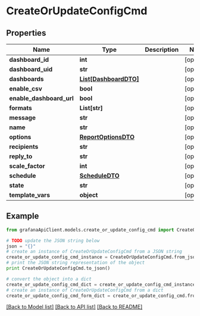 # CreateOrUpdateConfigCmd


## Properties
Name | Type | Description | Notes
------------ | ------------- | ------------- | -------------
**dashboard_id** | **int** |  | [optional] 
**dashboard_uid** | **str** |  | [optional] 
**dashboards** | [**List[DashboardDTO]**](DashboardDTO.md) |  | [optional] 
**enable_csv** | **bool** |  | [optional] 
**enable_dashboard_url** | **bool** |  | [optional] 
**formats** | **List[str]** |  | [optional] 
**message** | **str** |  | [optional] 
**name** | **str** |  | [optional] 
**options** | [**ReportOptionsDTO**](ReportOptionsDTO.md) |  | [optional] 
**recipients** | **str** |  | [optional] 
**reply_to** | **str** |  | [optional] 
**scale_factor** | **int** |  | [optional] 
**schedule** | [**ScheduleDTO**](ScheduleDTO.md) |  | [optional] 
**state** | **str** |  | [optional] 
**template_vars** | **object** |  | [optional] 

## Example

```python
from grafanaApiClient.models.create_or_update_config_cmd import CreateOrUpdateConfigCmd

# TODO update the JSON string below
json = "{}"
# create an instance of CreateOrUpdateConfigCmd from a JSON string
create_or_update_config_cmd_instance = CreateOrUpdateConfigCmd.from_json(json)
# print the JSON string representation of the object
print CreateOrUpdateConfigCmd.to_json()

# convert the object into a dict
create_or_update_config_cmd_dict = create_or_update_config_cmd_instance.to_dict()
# create an instance of CreateOrUpdateConfigCmd from a dict
create_or_update_config_cmd_form_dict = create_or_update_config_cmd.from_dict(create_or_update_config_cmd_dict)
```
[[Back to Model list]](../README.md#documentation-for-models) [[Back to API list]](../README.md#documentation-for-api-endpoints) [[Back to README]](../README.md)


